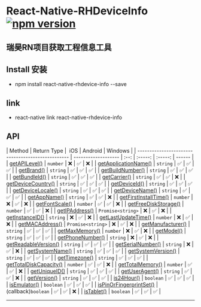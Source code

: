 # React-Native-RHDeviceInfo[![npm version](https://badge.fury.io/js/react-native-rhdevice-info.svg)](http://badge.fury.io/js/react-native-rhdevice-info)

## **瑞昊RN项目获取工程信息工具**

## Install 安装
* npm install react-native-rhdevice-info --save


## link
* react-native link react-native-rhdevice-info 


## API

| Method                                            | Return Type         |  iOS | Android | Windows | 
| ------------------------------------------------- | ------------------- | :--: | :-----: | :-----: | ------ |
| [getAPILevel()](#getapilevel)                     | `number`            |  ❌  |   ✅    |   ❌    | 
| [getApplicationName()](#getapplicationname)       | `string`            |  ✅  |   ✅    |   ✅    |
| [getBrand()](#getbrand)                           | `string`            |  ✅  |   ✅    |   ✅    | 
| [getBuildNumber()](#getbuildnumber)               | `string`            |  ✅  |   ✅    |   ✅    | 
| [getBundleId()](#getbundleid)                     | `string`            |  ✅  |   ✅    |   ✅    | 
| [getCarrier()](#getcarrier)                       | `string`            |  ✅  |   ✅    |   ❌    | 
| [getDeviceCountry()](#getdevicecountry)           | `string`            |  ✅  |   ✅    |   ✅    | 
| [getDeviceId()](#getdeviceid)                     | `string`            |  ✅  |   ✅    |   ✅    | 
| [getDeviceLocale()](#getdevicelocale)             | `string`            |  ✅  |   ✅    |   ✅    | 
| [getDeviceName()](#getdevicename)                 | `string`            |  ✅  |   ✅    |   ✅    | 
| [getAppName()](#getappname)                 | `string`            |  ✅  |   ✅    |    ❌    | 
| [getFirstInstallTime()](#getfirstinstalltime)     | `number`            |  ❌  |   ✅    |   ❌    | 
| [getFontScale()](#getfontscale)                   | `number`            |  ✅  |   ✅    |   ❌    |
| [getFreeDiskStorage()](#getfreediskstorage)       | `number`            |  ✅  |   ✅    |   ❌    | 
| [getIPAddress()](#getipaddress)                   | `Promise<string>`   |  ❌  |   ✅    |   ❌    | 
| [getInstanceID()](#getinstanceid)                 | `string`            |  ❌  |   ✅    |   ❌    | 
| [getLastUpdateTime()](#getlastupdatetime)         | `number`            |  ❌  |   ✅    |   ❌    | 
| [getMACAddress()](#getmacaddress)                 | `Promise<string>`   |  ❌  |   ✅    |   ❌    | 
| [getManufacturer()](#getmanufacturer)             | `string`            |  ✅  |   ✅    |   ✅    | 
| [getMaxMemory()](#getmaxmemory)                   | `number`            |  ❌  |   ✅    |   ❌    | 
| [getModel()](#getmodel)                           | `string`            |  ✅  |   ✅    |   ✅    | 
| [getPhoneNumber()](#getphonenumber)               | `string`            |  ❌  |   ✅    |   ❌    | 
| [getReadableVersion()](#getreadableversion)       | `string`            |  ✅  |   ✅    |   ✅    | 
| [getSerialNumber()](#getserialnumber)             | `string`            |  ❌  |   ✅    |   ❌    | 
| [getSystemName()](#getsystemname)                 | `string`            |  ✅  |   ✅    |   ✅    | 
| [getSystemVersion()](#getsystemversion)           | `string`            |  ✅  |   ✅    |   ✅    | 
| [getTimezone()](#gettimezone)                     | `string`            |  ✅  |   ✅    |   ✅    |
| [getTotalDiskCapacity()](#gettotaldiskcapacity)   | `number`            |  ✅  |   ✅    |   ❌    | 
| [getTotalMemory()](#gettotalmemory)               | `number`            |  ✅  |   ✅    |   ❌    | 
| [getUniqueID()](#getuniqueid)                     | `string`            |  ✅  |   ✅    |   ✅    | 
| [getUserAgent()](#getuseragent)                   | `string`            |  ✅  |   ✅    |   ❌    | 
| [getVersion()](#getversion)                       | `string`            |  ✅  |   ✅    |   ✅    | 
| [is24Hour()](#is24hour)                           | `boolean`           |  ✅  |   ✅    |   ✅    | 
| [isEmulator()](#isemulator)                       | `boolean`           |  ✅  |   ✅    |   ✅    | 
| [isPinOrFingerprintSet()](#ispinorfingerprintset) | (callback)`boolean` |  ✅  |   ✅    |   ❌    | 
| [isTablet()](#istablet)                           | `boolean`           |  ✅  |   ✅    |   ✅    | 

---


